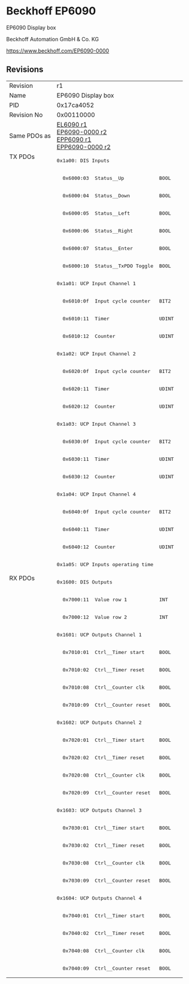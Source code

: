 # Beckhoff EP6090

EP6090 Display box

Beckhoff Automation GmbH & Co. KG

https://www.beckhoff.com/EP6090-0000

## Revisions
<table>
<tr >
<td>Revision</td>
<td><div class="foo">r1</div></td>
</tr>
<tr >
<td>Name</td>
<td><div class="foo">EP6090 Display box</div></td>
</tr>
<tr >
<td>PID</td>
<td><div class="foo">0x17ca4052</div></td>
</tr>
<tr >
<td>Revision No</td>
<td>0x00110000</td>
</tr>
<tr >
<td>Same PDOs as</td>
<td><a href="EL6090">EL6090 r1</a><br/><a href="EP6090-0000">EP6090-0000 r2</a><br/><a href="EPP6090">EPP6090 r1</a><br/><a href="EPP6090-0000">EPP6090-0000 r2</a></td>
</tr>
<tr class="txpdo pdosection">
<td rowspan=24 valign=top>TX PDOs</td>
<td><pre>0x1a00: DIS Inputs</pre></td>
<td></td>
</tr>
<tr class="txpdo">
<td><pre>  0x6000:03  Status__Up            BOOL</pre></td>
</tr>
<tr class="txpdo">
<td><pre>  0x6000:04  Status__Down          BOOL</pre></td>
</tr>
<tr class="txpdo">
<td><pre>  0x6000:05  Status__Left          BOOL</pre></td>
</tr>
<tr class="txpdo">
<td><pre>  0x6000:06  Status__Right         BOOL</pre></td>
</tr>
<tr class="txpdo">
<td><pre>  0x6000:07  Status__Enter         BOOL</pre></td>
</tr>
<tr class="txpdo">
<td><pre>  0x6000:10  Status__TxPDO Toggle  BOOL</pre></td>
</tr>
<tr class="txpdo pdosection">
<td><pre>0x1a01: UCP Input Channel 1</pre></td>
</tr>
<tr class="txpdo">
<td><pre>  0x6010:0f  Input cycle counter   BIT2</pre></td>
</tr>
<tr class="txpdo">
<td><pre>  0x6010:11  Timer                 UDINT</pre></td>
</tr>
<tr class="txpdo">
<td><pre>  0x6010:12  Counter               UDINT</pre></td>
</tr>
<tr class="txpdo pdosection">
<td><pre>0x1a02: UCP Input Channel 2</pre></td>
</tr>
<tr class="txpdo">
<td><pre>  0x6020:0f  Input cycle counter   BIT2</pre></td>
</tr>
<tr class="txpdo">
<td><pre>  0x6020:11  Timer                 UDINT</pre></td>
</tr>
<tr class="txpdo">
<td><pre>  0x6020:12  Counter               UDINT</pre></td>
</tr>
<tr class="txpdo pdosection">
<td><pre>0x1a03: UCP Input Channel 3</pre></td>
</tr>
<tr class="txpdo">
<td><pre>  0x6030:0f  Input cycle counter   BIT2</pre></td>
</tr>
<tr class="txpdo">
<td><pre>  0x6030:11  Timer                 UDINT</pre></td>
</tr>
<tr class="txpdo">
<td><pre>  0x6030:12  Counter               UDINT</pre></td>
</tr>
<tr class="txpdo pdosection">
<td><pre>0x1a04: UCP Input Channel 4</pre></td>
</tr>
<tr class="txpdo">
<td><pre>  0x6040:0f  Input cycle counter   BIT2</pre></td>
</tr>
<tr class="txpdo">
<td><pre>  0x6040:11  Timer                 UDINT</pre></td>
</tr>
<tr class="txpdo">
<td><pre>  0x6040:12  Counter               UDINT</pre></td>
</tr>
<tr class="txpdo pdosection">
<td><pre>0x1a05: UCP Inputs operating time</pre></td>
</tr>
<tr class="rxpdo pdosection">
<td rowspan=23 valign=top>RX PDOs</td>
<td><pre>0x1600: DIS Outputs</pre></td>
<td></td>
</tr>
<tr class="rxpdo">
<td><pre>  0x7000:11  Value row 1           INT</pre></td>
</tr>
<tr class="rxpdo">
<td><pre>  0x7000:12  Value row 2           INT</pre></td>
</tr>
<tr class="rxpdo pdosection">
<td><pre>0x1601: UCP Outputs Channel 1</pre></td>
</tr>
<tr class="rxpdo">
<td><pre>  0x7010:01  Ctrl__Timer start     BOOL</pre></td>
</tr>
<tr class="rxpdo">
<td><pre>  0x7010:02  Ctrl__Timer reset     BOOL</pre></td>
</tr>
<tr class="rxpdo">
<td><pre>  0x7010:08  Ctrl__Counter clk     BOOL</pre></td>
</tr>
<tr class="rxpdo">
<td><pre>  0x7010:09  Ctrl__Counter reset   BOOL</pre></td>
</tr>
<tr class="rxpdo pdosection">
<td><pre>0x1602: UCP Outputs Channel 2</pre></td>
</tr>
<tr class="rxpdo">
<td><pre>  0x7020:01  Ctrl__Timer start     BOOL</pre></td>
</tr>
<tr class="rxpdo">
<td><pre>  0x7020:02  Ctrl__Timer reset     BOOL</pre></td>
</tr>
<tr class="rxpdo">
<td><pre>  0x7020:08  Ctrl__Counter clk     BOOL</pre></td>
</tr>
<tr class="rxpdo">
<td><pre>  0x7020:09  Ctrl__Counter reset   BOOL</pre></td>
</tr>
<tr class="rxpdo pdosection">
<td><pre>0x1603: UCP Outputs Channel 3</pre></td>
</tr>
<tr class="rxpdo">
<td><pre>  0x7030:01  Ctrl__Timer start     BOOL</pre></td>
</tr>
<tr class="rxpdo">
<td><pre>  0x7030:02  Ctrl__Timer reset     BOOL</pre></td>
</tr>
<tr class="rxpdo">
<td><pre>  0x7030:08  Ctrl__Counter clk     BOOL</pre></td>
</tr>
<tr class="rxpdo">
<td><pre>  0x7030:09  Ctrl__Counter reset   BOOL</pre></td>
</tr>
<tr class="rxpdo pdosection">
<td><pre>0x1604: UCP Outputs Channel 4</pre></td>
</tr>
<tr class="rxpdo">
<td><pre>  0x7040:01  Ctrl__Timer start     BOOL</pre></td>
</tr>
<tr class="rxpdo">
<td><pre>  0x7040:02  Ctrl__Timer reset     BOOL</pre></td>
</tr>
<tr class="rxpdo">
<td><pre>  0x7040:08  Ctrl__Counter clk     BOOL</pre></td>
</tr>
<tr class="rxpdo">
<td><pre>  0x7040:09  Ctrl__Counter reset   BOOL</pre></td>
</tr>
</table>
